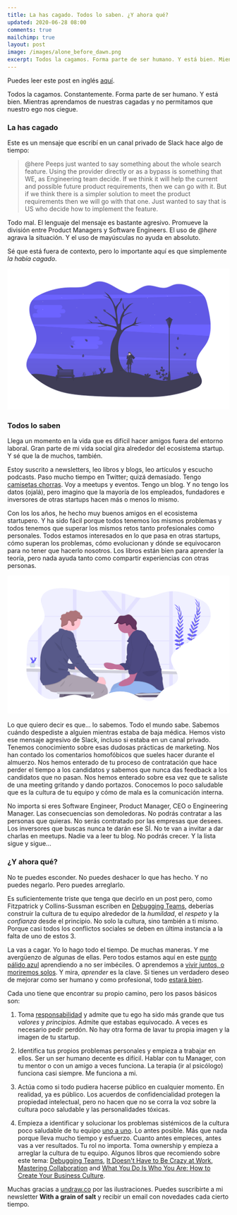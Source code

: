 ```yaml
---
title: La has cagado. Todos lo saben. ¿Y ahora qué?
updated: 2020-06-28 08:00
comments: true
mailchimp: true
layout: post
image: /images/alone_before_dawn.png
excerpt: Todos la cagamos. Forma parte de ser humano. Y está bien. Mientras aprendamos de nuestras cagadas y no permitamos que nuestro ego nos ciegue.
---
```


Puedes leer este post en inglés [aquí](/fucked-up-everybody-knows.md).

Todos la cagamos. Constantemente. Forma parte de ser humano. Y está bien. Mientras aprendamos de nuestras cagadas y no permitamos que nuestro ego nos ciegue.

### La has cagado

Este es un mensaje que escribí en un canal privado de Slack hace algo de tiempo:

> @here Peeps just wanted to say something about the whole search feature. Using the provider directly or as a bypass is something that WE, as Engineering team decide. If we think it will help the current and possible future product requirements, then we can go with it. But if we think there is a simpler solution to meet the product requirements then we will go with that one. Just wanted to say that is US who decide how to implement the feature.

Todo mal. El lenguaje del mensaje es bastante agresivo. Promueve la división entre Product Managers y Software Engineers. El uso de _@here_ agrava la situación. Y el uso de mayúsculas no ayuda en absoluto.

Sé que está fuera de contexto, pero lo importante aquí es que simplemente _la había cagado_.

![](/images/alone_before_dawn.png)

### Todos lo saben

Llega un momento en la vida que es difícil hacer amigos fuera del entorno laboral. Gran parte de mi vida social gira alrededor del ecosistema startup. Y sé que la de muchos, también.

Estoy suscrito a newsletters, leo libros y blogs, leo artículos y escucho podcasts. Paso mucho tiempo en Twitter; quizá demasiado. Tengo [camisetas chorras](https://twitter.com/stanete/status/1270635771452706817). Voy a meetups y eventos. Tengo un blog. Y no tengo los datos (ojalá), pero imagino que la mayoría de los empleados, fundadores e inversores de otras startups hacen más o menos lo mismo.

Con los los años, he hecho muy buenos amigos en el ecosistema startupero. Y ha sido fácil porque todos tenemos los mismos problemas y todos tenemos que superar los mismos retos tanto profesionales como personales. Todos estamos interesados en lo que pasa en otras startups, cómo superan los problemas, cómo evolucionan y dónde se equivocaron para no tener que hacerlo nosotros. Los libros están bien para aprender la teoría, pero nada ayuda tanto como compartir experiencias con otras personas.

![](/images/conversation.png)

Lo que quiero decir es que... lo sabemos. Todo el mundo sabe. Sabemos cuándo despediste a alguien mientras estaba de baja médica. Hemos visto ese mensaje agresivo de Slack, incluso si estaba en un canal privado. Tenemos conocimiento sobre esas dudosas prácticas de marketing. Nos han contado los comentarios homofóbicos que sueles hacer durante el almuerzo. Nos hemos enterado de tu proceso de contratación que hace perder el tiempo a los candidatos y sabemos que nunca das feedback a los candidatos que no pasan. Nos hemos enterado sobre esa vez que te saliste de una meeting gritando y dando portazos. Conocemos lo poco saludable que es la cultura de tu equipo y cómo de mala es la comunicación interna.

No importa si eres Software Engineer, Product Manager, CEO o Engineering Manager. Las consecuencias son demoledoras. No podrás contratar a las personas que quieras. No serás contratado por las empresas que desees. Los inversores que buscas nunca te darán ese SÍ. No te van a invitar a dar charlas en meetups. Nadie va a leer tu blog. No podrás crecer. Y la lista sigue y sigue...

### ¿Y ahora qué?

No te puedes esconder. No puedes deshacer lo que has hecho. Y no puedes negarlo. Pero puedes arreglarlo.

Es suficientemente triste que tenga que decirlo en un post pero, como Fitzpatrick y Collins-Sussman escriben en [Debugging Teams](https://www.oreilly.com/library/view/debugging-teams/9781491932049/), deberías construir la cultura de tu equipo alrededor de la _humildad_, el _respeto_ y la _confianza_ desde el principio. No solo la cultura, sino también a ti mismo. Porque casi todos los conflictos sociales se deben en última instancia a la falta de uno de estos 3.

La vas a cagar. Yo lo hago todo el tiempo. De muchas maneras. Y me avergüenzo de algunas de ellas. Pero todos estamos aquí en este [punto pálido azul](https://www.youtube.com/watch?v=wupToqz1e2g) aprendiendo a no ser imbéciles. O aprendemos a [vivir juntos, o moriremos solos](https://www.youtube.com/watch?v=7QnujP4LDhI). Y mira, _aprender_ es la clave. Si tienes un verdadero deseo de mejorar como ser humano y como profesional, todo [estará bien](https://www.youtube.com/watch?v=OD3F7J2PeYU).

Cada uno tiene que encontrar su propio camino, pero los pasos básicos son:

1. Toma [responsabilidad](https://www.youtube.com/watch?v=qd10-f9bzu0) y admite que tu ego ha sido más grande que tus _valores_ y _principios_. Admite que estabas equivocado. A veces es necesario pedir perdón. No hay otra forma de lavar tu propia imagen y la imagen de tu startup.

2. Identifica tus propios problemas personales y empieza a trabajar en ellos. Ser un ser humano decente es difícil. Hablar con tu Manager, con tu mentor o con un amigo a veces funciona. La terapia (ir al psicólogo) funciona casi siempre. Me funciona a mi.

3. Actúa como si todo pudiera hacerse público en cualquier momento. En realidad, ya es público. Los acuerdos de confidencialidad protegen la propiedad intelectual, pero no hacen que no se corra la voz sobre la cultura poco saludable y las personalidades tóxicas.

4. Empieza a identificar y solucionar los problemas sistémicos de la cultura poco saludable de tu equipo [uno a uno](https://twitter.com/JonErlichman/status/1276618589441835008). Lo antes posible. Más que nada porque lleva mucho tiempo y esfuerzo. Cuanto antes empieces, antes vas a ver resultados. Tu rol no importa. Toma ownership y empieza a arreglar la cultura de tu equipo. Algunos libros que recomiendo sobre este tema: [Debugging Teams](https://www.oreilly.com/library/view/debugging-teams/9781491932049/), [It Doesn't Have to Be Crazy at Work](https://basecamp.com/books/calm), [Mastering Collaboration](https://www.oreilly.com/library/view/mastering-collaboration/9781492041726/) and [What You Do Is Who You Are: How to Create Your Business Culture](https://www.amazon.com/What-You-Do-Who-Are/dp/0062871331/).

Muchas gracias a [undraw.co](https://undraw.co) por las ilustraciones. Puedes suscribirte a mi newsletter **With a grain of salt** y recibir un email con novedades cada cierto tiempo.
